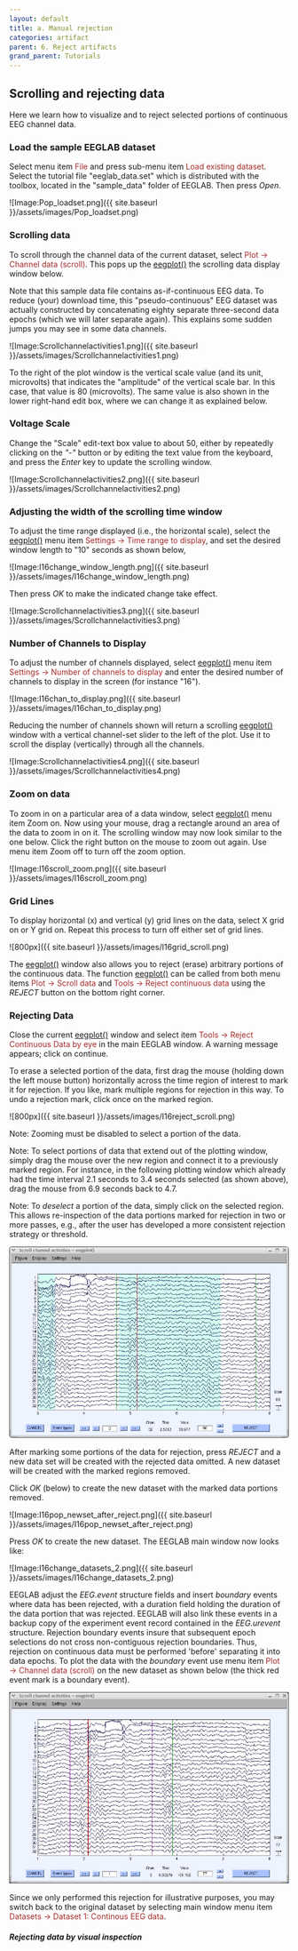 ```yaml
---
layout: default
title: a. Manual rejection
categories: artifact
parent: 6. Reject artifacts
grand_parent: Tutorials
---
```

Scrolling and rejecting data 
--------------------------

Here we learn how to visualize and to reject selected portions of
continuous EEG channel data.

### Load the sample EEGLAB dataset

Select menu item <span style="color: brown">File</span> and press sub-menu item
<span style="color: brown">Load existing dataset</span>. Select the tutorial file "eeglab_data.set" which is distributed with
the toolbox, located in the "sample_data" folder of EEGLAB. Then press *Open*.

![Image:Pop_loadset.png]({{ site.baseurl }}/assets/images/Pop_loadset.png)

### Scrolling data

To scroll through the channel data of the current dataset, select
<span style="color: brown">Plot → Channel data (scroll)</span>. This pops up
the [eegplot()](http://sccn.ucsd.edu/eeglab/locatefile.php?file=eegplot.m)
the scrolling data display window below.

Note that this sample data file contains as-if-continuous EEG data. To
reduce (your) download time, this "pseudo-continuous" EEG dataset was
actually constructed by concatenating eighty separate three-second
data epochs (which we will later separate again). This explains some
sudden jumps you may see in some data channels.


![Image:Scrollchannelactivities1.png]({{ site.baseurl }}/assets/images/Scrollchannelactivities1.png)


To the right of the plot window is the vertical scale value (and its
unit, microvolts) that indicates the "amplitude" of the vertical scale
bar. In this case, that value is 80 (microvolts). The same value is
also shown in the lower right-hand edit box, where we can change it as
explained below.

### Voltage Scale

Change the "Scale" edit-text box value to about 50, either by
repeatedly clicking on the *"-"* button or by editing the text value
from the keyboard, and press the *Enter* key to update the scrolling
window.


![Image:Scrollchannelactivities2.png]({{ site.baseurl }}/assets/images/Scrollchannelactivities2.png)


### Adjusting the width of the scrolling time window

To adjust the time range displayed (i.e., the horizontal scale),
select the [eegplot()](http://sccn.ucsd.edu/eeglab/locatefile.php?file=eegplot.m) menu
item <span style="color: brown">Settings → Time range to display</span>, and
set the desired window length to "10" seconds as shown below,


![Image:I16change_window_length.png]({{ site.baseurl }}/assets/images/I16change_window_length.png)




Then press *OK* to make the indicated change take effect.


![Image:Scrollchannelactivities3.png]({{ site.baseurl }}/assets/images/Scrollchannelactivities3.png)



### Number of Channels to Display

To adjust the number of channels displayed, select
[eegplot()](http://sccn.ucsd.edu/eeglab/locatefile.php?file=eegplot.m) menu
item <font color=brown>Settings → Number of channels to
display</font> and enter the desired number of channels to display in
the screen (for instance "16").


![Image:I16chan_to_display.png]({{ site.baseurl }}/assets/images/I16chan_to_display.png)


Reducing the number of channels shown will return a scrolling
[eegplot()](http://sccn.ucsd.edu/eeglab/locatefile.php?file=eegplot.m) window
with a vertical channel-set slider to the left of the plot. Use it to
scroll the display (vertically) through all the channels.


![Image:Scrollchannelactivities4.png]({{ site.baseurl }}/assets/images/Scrollchannelactivities4.png)



### Zoom on data

To zoom in on a particular area of a data window, select
[eegplot()](http://sccn.ucsd.edu/eeglab/locatefile.php?file=eegplot.m) menu
item <span style="color: brown>Settings → Zoom off/on \"> Zoom on</span>. Now
using your mouse, drag a rectangle around an area of the data to zoom
in on it. The scrolling window may now look similar to the one below.
Click the right button on the mouse to zoom out again. Use menu item
<span style="color: brown>Setting → Zoom off/on \"> Zoom off</span> to turn
off the zoom option.


![Image:I16scroll_zoom.png]({{ site.baseurl }}/assets/images/I16scroll_zoom.png)



### Grid Lines

To display horizontal (x) and vertical (y) grid lines on the data,
select <span style="color: brown>Display → Grid \"> X grid on</span> or
<span style="color: brown>Display → Grid \"> Y grid on</span>. Repeat this
process to turn off either set of grid lines.


![800px]({{ site.baseurl }}/assets/images/I16grid_scroll.png)


The [eegplot()](http://sccn.ucsd.edu/eeglab/locatefile.php?file=eegplot.m)
window also allows you to reject (erase) arbitrary portions of the
continuous data. The function
[eegplot()](http://sccn.ucsd.edu/eeglab/locatefile.php?file=eegplot.m) can be
called from both menu items <font color=brown>Plot → Scroll
data</font> and <font color=brown>Tools → Reject continuous
data</font> using the *REJECT* button on the bottom right corner.


### Rejecting Data

Close the current
[eegplot()](http://sccn.ucsd.edu/eeglab/locatefile.php?file=eegplot.m) window
and select item <font color=brown>Tools → Reject Continuous Data by
eye</font> in the main EEGLAB window. A warning message appears; click
on continue. 

To erase a selected portion of the data, first drag the
mouse (holding down the left mouse button) horizontally across the
time region of interest to mark it for rejection. If you like, mark
multiple regions for rejection in this way. To undo a rejection mark,
click once on the marked region. 

![800px]({{ site.baseurl }}/assets/images/I16reject_scroll.png)

Note: Zooming must be disabled to select a portion of the data.

Note: To select portions of data that extend out of the plotting window,
simply drag the mouse over the new region and connect it to a previously
marked region. For instance, in the following plotting window which
already had the time interval 2.1 seconds to 3.4 seconds selected (as
shown above), drag the mouse from 6.9 seconds back to 4.7.

Note: To *deselect* a portion of the data, simply click on the selected region.
This allows re-inspection of the data portions marked for rejection in
two or more passes, e.g., after the user has developed a more consistent
rejection strategy or threshold. 

![575px](/assets/images/Iii1eegplot2.jpg)

After marking some portions of the data for
rejection, press *REJECT* and a new data set will be created with the
rejected data omitted. A new dataset will be created with the marked
regions removed. 

Click *OK* (below) to create the new dataset with the marked data
portions removed.

![Image:I16pop_newset_after_reject.png]({{ site.baseurl }}/assets/images/I16pop_newset_after_reject.png)

Press *OK* to create the new dataset. The EEGLAB main window now looks
like:

![Image:I16change_datasets_2.png]({{ site.baseurl }}/assets/images/I16change_datasets_2.png)


EEGLAB adjust the *EEG.event* structure
fields and insert *boundary* events where data has been rejected,
with a duration field holding the duration of the data portion that was
rejected. EEGLAB will also link these events in a backup copy of the experiment
event record contained in the *EEG.urevent* structure. Rejection
boundary events insure that subsequent epoch selections do not cross
non-contiguous rejection boundaries. Thus, rejection on continuous data
must be performed 'before' separating it into data epochs. To plot the data with the *boundary* event use menu item <span style="color: brown">Plot → Channel data (scroll)</span> on the new dataset as shown below (the thick red event mark is a boundary event).

![575px](/assets/images/Iii1eegplot1.jpg)

Since we only performed this rejection for illustrative purposes,
you may switch back to the original dataset by selecting main window menu item
<span style="color: brown">Datasets → Dataset 1: Continous EEG data</span>.

##### Rejecting data by visual inspection







